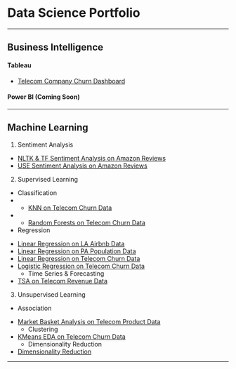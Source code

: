 # Data Science Portfolio

---

## Business Intelligence
#### Tableau
- [Telecom Company Churn Dashboard](/sample_page)

#### Power BI (Coming Soon)

---

## Machine Learning
1. Sentiment Analysis
  * [NLTK & TF Sentiment Analysis on Amazon Reviews](http://example.com/)
  * [USE Sentiment Analysis on Amazon Reviews](http://example.com/)

2. Supervised Learning
  * Classification
  * - [KNN on Telecom Churn Data](http://example.com/)
  * - [Random Forests on Telecom Churn Data](http://example.com/)
  * Regression
- [Linear Regression on LA Airbnb Data](http://example.com/)
- [Linear Regression on PA Population Data](http://example.com/)
- [Linear Regression on Telecom Churn Data](http://example.com/)
- [Logistic Regression on Telecom Churn Data](http://example.com/)
  * Time Series & Forecasting
- [TSA on Telecom Revenue Data](http://example.com/)

3. Unsupervised Learning
  * Association
- [Market Basket Analysis on Telecom Product Data](http://example.com/)
  * Clustering
- [KMeans EDA on Telecom Churn Data](http://example.com/)
  * Dimensionality Reduction
- [Dimensionality Reduction](http://example.com/)

---
